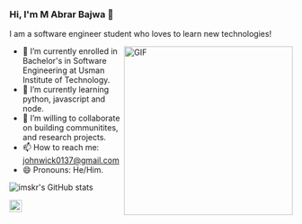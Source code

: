 ### Hi, I'm M Abrar Bajwa 👋

I am a software engineer student who loves to learn new technologies!

<img align="right" alt="GIF" height="300px" width="300px" src="https://i.pinimg.com/originals/c1/3e/7f/c13e7f371b14f93e91808200631b8a81.gif" />

- 🔭 I’m currently enrolled in Bachelor's in Software Engineering at Usman Institute of Technology.
- 🌱 I’m currently learning python, javascript and node.
- 👯 I’m willing to collaborate on building communitites, and research projects.
- 📫 How to reach me: johnwick0137@gmail.com
- 😄 Pronouns: He/Him.



![imskr's GitHub stats](https://github-readme-stats.vercel.app/api?username=abrar-bajwa&theme=moltack&show_icons=true)

<a href="https://www.linkedin.com">
  <img align="left" alt="abrar's linkedin" width="22px" src="https://cdn.jsdelivr.net/npm/simple-icons@v3/icons/linkedin.svg" />
</a>
